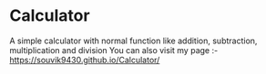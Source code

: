 # Calculator
A simple calculator with normal function like addition, subtraction, multiplication and division
You can also visit my page :-
https://souvik9430.github.io/Calculator/

